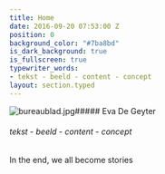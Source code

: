 ```yaml
---
title: Home
date: 2016-09-20 07:53:00 Z
position: 0
background_color: "#7ba8bd"
is_dark_background: true
is_fullscreen: true
typewriter_words:
- tekst - beeld - content - concept
layout: section.typed
---
```


![bureaublad.jpg](/uploads/bureaublad.jpg)##### Eva De Geyter

###### <span id="typed">tekst - beeld - content - concept</span>


In the end, we all become stories 